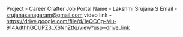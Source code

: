 Project - Career Crafter Job Portal
Name - Lakshmi Srujana S
Email - srujanasanagaram@gmail.com
video link - https://drive.google.com/file/d/1eQCCg-Mu-914AdthhGCUPZ3_X6NnZtfq/view?usp=drive_link
